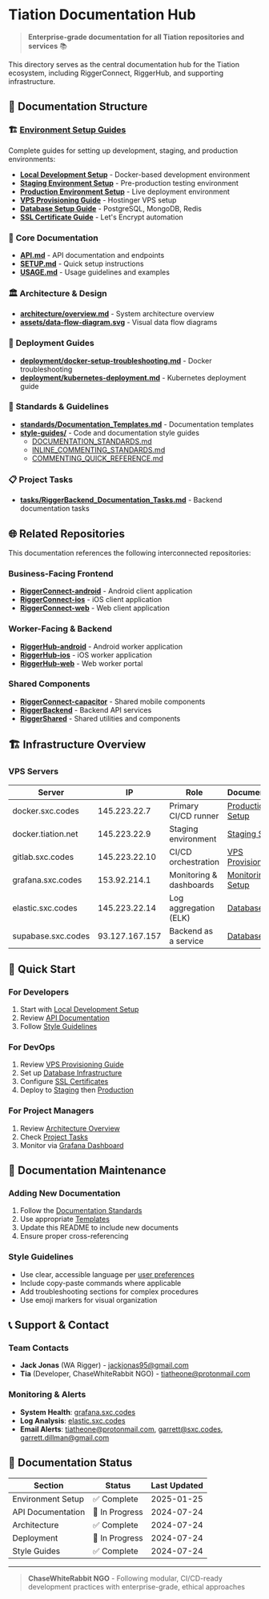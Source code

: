 # Tiation Documentation Hub

> **Enterprise-grade documentation for all Tiation repositories and services** 📚

This directory serves as the central documentation hub for the Tiation ecosystem, including RiggerConnect, RiggerHub, and supporting infrastructure.

## 📂 Documentation Structure

### 🏗️ **[Environment Setup Guides](../environment-setup-guides/README.md)**
Complete guides for setting up development, staging, and production environments:
- **[Local Development Setup](../environment-setup-guides/local/README.md)** - Docker-based development environment
- **[Staging Environment Setup](../environment-setup-guides/staging/README.md)** - Pre-production testing environment  
- **[Production Environment Setup](../environment-setup-guides/production/README.md)** - Live deployment environment
- **[VPS Provisioning Guide](../environment-setup-guides/docs/vps-provisioning.md)** - Hostinger VPS setup
- **[Database Setup Guide](../environment-setup-guides/docs/database-setup.md)** - PostgreSQL, MongoDB, Redis
- **[SSL Certificate Guide](../environment-setup-guides/docs/ssl-certificates.md)** - Let's Encrypt automation

### 📖 **Core Documentation**
- **[API.md](./API.md)** - API documentation and endpoints
- **[SETUP.md](./SETUP.md)** - Quick setup instructions
- **[USAGE.md](./USAGE.md)** - Usage guidelines and examples

### 🏛️ **Architecture & Design**
- **[architecture/overview.md](./architecture/overview.md)** - System architecture overview
- **[assets/data-flow-diagram.svg](./assets/data-flow-diagram.svg)** - Visual data flow diagrams

### 🚀 **Deployment Guides**
- **[deployment/docker-setup-troubleshooting.md](./deployment/docker-setup-troubleshooting.md)** - Docker troubleshooting
- **[deployment/kubernetes-deployment.md](./deployment/kubernetes-deployment.md)** - Kubernetes deployment guide

### 📝 **Standards & Guidelines**
- **[standards/Documentation_Templates.md](./standards/Documentation_Templates.md)** - Documentation templates
- **[style-guides/](./style-guides/)** - Code and documentation style guides
  - [DOCUMENTATION_STANDARDS.md](./style-guides/DOCUMENTATION_STANDARDS.md)
  - [INLINE_COMMENTING_STANDARDS.md](./style-guides/INLINE_COMMENTING_STANDARDS.md)  
  - [COMMENTING_QUICK_REFERENCE.md](./style-guides/COMMENTING_QUICK_REFERENCE.md)

### 📋 **Project Tasks**
- **[tasks/RiggerBackend_Documentation_Tasks.md](./tasks/RiggerBackend_Documentation_Tasks.md)** - Backend documentation tasks

## 🌐 Related Repositories

This documentation references the following interconnected repositories:

### Business-Facing Frontend
- **[RiggerConnect-android](../RiggerConnect-android/)** - Android client application
- **[RiggerConnect-ios](../RiggerConnect-ios/)** - iOS client application  
- **[RiggerConnect-web](../RiggerConnect-web/)** - Web client application

### Worker-Facing & Backend
- **[RiggerHub-android](../RiggerHub-android/)** - Android worker application
- **[RiggerHub-ios](../RiggerHub-ios/)** - iOS worker application
- **[RiggerHub-web](../RiggerHub-web/)** - Web worker portal

### Shared Components
- **[RiggerConnect-capacitor](../RiggerConnect-capacitor/)** - Shared mobile components
- **[RiggerBackend](../RiggerBackend/)** - Backend API services
- **[RiggerShared](../RiggerShared/)** - Shared utilities and components

## 🏗️ Infrastructure Overview

### VPS Servers
| Server | IP | Role | Documentation |
|--------|----|----- |---------------|
| docker.sxc.codes | 145.223.22.7 | Primary CI/CD runner | [Production Setup](../environment-setup-guides/production/README.md) |
| docker.tiation.net | 145.223.22.9 | Staging environment | [Staging Setup](../environment-setup-guides/staging/README.md) |
| gitlab.sxc.codes | 145.223.22.10 | CI/CD orchestration | [VPS Provisioning](../environment-setup-guides/docs/vps-provisioning.md) |
| grafana.sxc.codes | 153.92.214.1 | Monitoring & dashboards | [Monitoring Setup](../environment-setup-guides/docs/monitoring-setup.md) |
| elastic.sxc.codes | 145.223.22.14 | Log aggregation (ELK) | [Database Setup](../environment-setup-guides/docs/database-setup.md) |
| supabase.sxc.codes | 93.127.167.157 | Backend as a service | [Database Setup](../environment-setup-guides/docs/database-setup.md) |

## 🚦 Quick Start

### For Developers
1. Start with [Local Development Setup](../environment-setup-guides/local/README.md)
2. Review [API Documentation](./API.md) 
3. Follow [Style Guidelines](./style-guides/README.md)

### For DevOps
1. Review [VPS Provisioning Guide](../environment-setup-guides/docs/vps-provisioning.md)
2. Set up [Database Infrastructure](../environment-setup-guides/docs/database-setup.md)
3. Configure [SSL Certificates](../environment-setup-guides/docs/ssl-certificates.md)
4. Deploy to [Staging](../environment-setup-guides/staging/README.md) then [Production](../environment-setup-guides/production/README.md)

### For Project Managers
1. Review [Architecture Overview](./architecture/overview.md)
2. Check [Project Tasks](./tasks/RiggerBackend_Documentation_Tasks.md)
3. Monitor via [Grafana Dashboard](http://grafana.sxc.codes)

## 🔧 Documentation Maintenance

### Adding New Documentation
1. Follow the [Documentation Standards](./style-guides/DOCUMENTATION_STANDARDS.md)
2. Use appropriate [Templates](./standards/Documentation_Templates.md)
3. Update this README to include new documents
4. Ensure proper cross-referencing

### Style Guidelines
- Use clear, accessible language per [user preferences](../README.md#user-preferences)
- Include copy-paste commands where applicable
- Add troubleshooting sections for complex procedures
- Use emoji markers for visual organization

## 📞 Support & Contact

### Team Contacts
- **Jack Jonas** (WA Rigger) - jackjonas95@gmail.com
- **Tia** (Developer, ChaseWhiteRabbit NGO) - tiatheone@protonmail.com

### Monitoring & Alerts
- **System Health**: [grafana.sxc.codes](http://grafana.sxc.codes)
- **Log Analysis**: [elastic.sxc.codes](http://elastic.sxc.codes)
- **Email Alerts**: tiatheone@protonmail.com, garrett@sxc.codes, garrett.dillman@gmail.com

## 🎯 Documentation Status

| Section | Status | Last Updated |
|---------|--------|--------------|
| Environment Setup | ✅ Complete | 2025-01-25 |
| API Documentation | 📝 In Progress | 2024-07-24 |
| Architecture | ✅ Complete | 2024-07-24 |
| Deployment | 📝 In Progress | 2024-07-24 |
| Style Guides | ✅ Complete | 2024-07-24 |

---

> **ChaseWhiteRabbit NGO** - Following modular, CI/CD-ready development practices with enterprise-grade, ethical approaches
